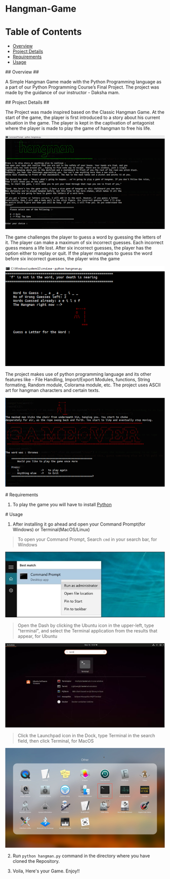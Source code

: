 # Hangman-Game

# Table of Contents

- [Overview](#overview)
- [Project Details](#pdetails)
- [Requirements](#req)
- [Usage](#use)

<a name="overview"/>
## Overview ##

A Simple Hangman Game made with the Python Programming language as a part of our Python Programming Course’s Final Project. The project was made by the guidance of our instructor - Daksha mam.

<a name="pdetails"/>
## Project Details ##

The Project was made inspired based on the Classic Hangman Game. 
At the start of the game, the player is first introduced to a story about his current situation in the game. The player is kept in the captivation of antagonist where the player is made to play the game of hangman to free his life.

![This is how the Game looks like](/images/screenshot.png)

The game challenges the player to guess a word by guessing the letters of it. The player can make a maximum of six incorrect guesses. Each incorrect guess means a life lost. After six incorrect guesses, the player has the option either to replay or quit. If the player manages to guess the word before six incorrect guesses, the player wins the game

![Gameplay](/images/gameplay.png)

The project makes use of python programming language and its other features like - File Handling, Import/Export Modules, functions, String formating, Random module, Colorama module, etc. The project uses ASCII art for hangman characters and certain texts.

![Oh no! Game Over!!!](/images/gameover.png)

<a name="req"/>
# Requirements

1. To play the game you will have to install [Python](https://www.python.org/downloads/)

<a name="use"/>
# Usage

1. After installing it go ahead and open your Command Prompt(for Windows) or Terminal(MacOS/Linux)

>To open your Command Prompt, Search `cmd` in your search bar, for Windows

![Your Command Prompt](/images/shell.png)

>Open the Dash by clicking the Ubuntu icon in the upper-left, type "terminal", and select the Terminal application from the results that appear, for Ubuntu

![Your Terminal](/images/terminal_ubuntu.png)

>Click the Launchpad icon in the Dock, type Terminal in the search field, then click Terminal, for MacOS

![Your Terminal](/images/terminal_mac.png)

2. Run `python hangman.py` command in the directory where you have cloned the Repository.

3. Voila, Here's your Game. Enjoy!!
